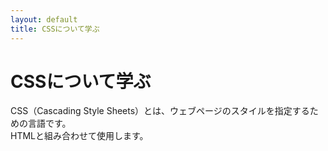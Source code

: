 ```yaml
---
layout: default
title: CSSについて学ぶ
---
```

# CSSについて学ぶ
CSS（Cascading Style Sheets）とは、ウェブページのスタイルを指定するための言語です。  
HTMLと組み合わせて使用します。
